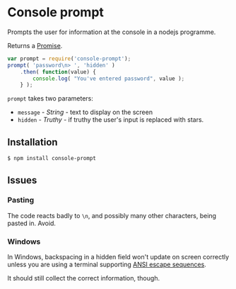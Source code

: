 # Console prompt

Prompts the user for information at the console in a nodejs programme.

Returns a [Promise](http://www.html5rocks.com/en/tutorials/es6/promises/).

```javascript
var prompt = require('console-prompt');
prompt( 'password\n> ', 'hidden' )
	.then( function(value) {
		console.log( "You've entered password", value );
	} );
```

`prompt` takes two parameters:

* `message` - _String_ - text to display on the screen
* `hidden` - _Truthy_ - if truthy the user's input is replaced with stars.

## Installation

```base
$ npm install console-prompt
```

## Issues

### Pasting

The code reacts badly to `\n`, and possibly many other characters, being pasted in.
Avoid.

### Windows

In Windows, backspacing in a hidden field won't update on screen correctly unless
you are using a terminal supporting
[ANSI escape sequences](http://en.wikipedia.org/wiki/ANSI_escape_code).

It should still collect the correct information, though.
